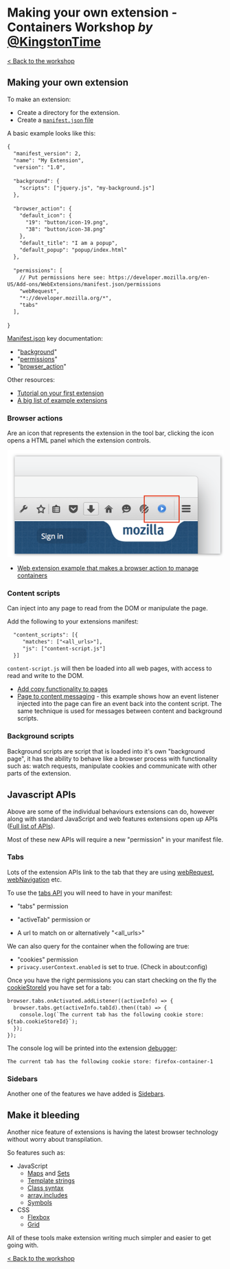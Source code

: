 # Making your own extension - Containers Workshop *by* [@KingstonTime](https://twitter.com/KingstonTime)

[< Back to the workshop](README.md)

## Making your own extension

To make an extension:

- Create a directory for the extension.
- Create a [`manifest.json` file](https://developer.mozilla.org/en-US/Add-ons/WebExtensions/manifest.json)

A basic example looks like this:

```
{
  "manifest_version": 2,
  "name": "My Extension",
  "version": "1.0",

  "background": {
    "scripts": ["jquery.js", "my-background.js"]
  },

  "browser_action": {
    "default_icon": {
      "19": "button/icon-19.png",
      "38": "button/icon-38.png"
    },
    "default_title": "I am a popup",
    "default_popup": "popup/index.html"
  },

  "permissions": [
    // Put permissions here see: https://developer.mozilla.org/en-US/Add-ons/WebExtensions/manifest.json/permissions
    "webRequest",
    "*://developer.mozilla.org/*",
    "tabs"
  ],

}
```

[Manifest.json](https://developer.mozilla.org/en-US/Add-ons/WebExtensions/manifest.json) key documentation:
- "[background](https://developer.mozilla.org/en-US/Add-ons/WebExtensions/manifest.json/background)"
- "[permissions](https://developer.mozilla.org/en-US/Add-ons/WebExtensions/manifest.json/permissions)"
- "[browser_action](https://developer.mozilla.org/en-US/Add-ons/WebExtensions/manifest.json/browser_action)"

Other resources:

- [Tutorial on your first extension](https://developer.mozilla.org/en-US/Add-ons/WebExtensions/Your_first_WebExtension)
- [A big list of example extensions](https://developer.mozilla.org/en-US/Add-ons/WebExtensions/Examples)

### Browser actions

Are an icon that represents the extension in the tool bar, clicking the icon opens a HTML panel which the extension controls.

![](images/extensions/browser-action.png)

- [Web extension example that makes a browser action to manage containers](https://github.com/mdn/webextensions-examples/tree/master/contextual-identities)

### Content scripts

Can inject into any page to read from the DOM or manipulate the page.

Add the following to your extensions manifest:
```
  "content_scripts": [{
     "matches": ["<all_urls>"],
     "js": ["content-script.js"]
  }]
```

`content-script.js` will then be loaded into all web pages, with access to read and write to the DOM.

- [Add copy functionality to pages](https://github.com/mdn/webextensions-examples/tree/master/selection-to-clipboard)
- [Page to content messaging](https://github.com/mdn/webextensions-examples/tree/master/page-to-extension-messaging) - this example shows how an event listener injected into the page can fire an event back into the content script. The same technique is used for messages between content and background scripts.


### Background scripts

Background scripts are script that is loaded into it's own "background page", it has the ability to behave like a browser process with functionality such as: watch requests, manipulate cookies and communicate with other parts of the extension.

## Javascript APIs

Above are some of the individual behaviours extensions can do, however along with standard JavaScript and web features extensions open up APIs ([Full list of APIs](https://developer.mozilla.org/en-US/Add-ons/WebExtensions/API)).

Most of these new APIs will require a new "permission" in your manifest file.

### Tabs

Lots of the extension APIs link to the tab that they are using [webRequest](https://developer.mozilla.org/en-US/Add-ons/WebExtensions/API/webRequest), [webNavigation](https://developer.mozilla.org/en-US/Add-ons/WebExtensions/API/webNavigation) etc.

To use the [tabs API](https://developer.mozilla.org/en-US/Add-ons/WebExtensions/API/tabs) you will need to have in your manifest:
- "tabs" permission

- "activeTab" permission
or
- A url to match on or alternatively "&lt;all_urls&gt;"

We can also query for the container when the following are true:
- "cookies" permission
- `privacy.userContext.enabled` is set to true. (Check in about:config)

Once you have the right permissions you can start checking on the fly the [cookieStoreId](glossary.md#cookie-store-id) you have set for a tab:
```
browser.tabs.onActivated.addListener((activeInfo) => {
  browser.tabs.get(activeInfo.tabId).then((tab) => {
    console.log(`The current tab has the following cookie store: ${tab.cookieStoreId}`);
  });
});
```

The console log will be printed into the extension [debugger](debugger.md):
```
The current tab has the following cookie store: firefox-container-1
```

### Sidebars

Another one of the features we have added is [Sidebars](https://developer.mozilla.org/en-US/Add-ons/WebExtensions/Sidebars).



## Make it bleeding

Another nice feature of extensions is having the latest browser technology without worry about transpilation.

So features such as:
- JavaScript
  - [Maps](https://developer.mozilla.org/en-US/docs/Web/JavaScript/Reference/Global_Objects/Map) and [Sets](https://developer.mozilla.org/en-US/docs/Web/JavaScript/Reference/Global_Objects/Set)
  - [Template strings](https://developer.mozilla.org/en-US/docs/Web/JavaScript/Reference/Template_literals)
  - [Class syntax](https://developer.mozilla.org/en-US/docs/Web/JavaScript/Reference/Statements/class)
  - [array.includes](https://developer.mozilla.org/en-US/docs/Web/JavaScript/Reference/Global_Objects/Array/includes)
  - [Symbols](https://developer.mozilla.org/en-US/docs/Web/JavaScript/Reference/Global_Objects/Symbol)
- CSS
  - [Flexbox](https://developer.mozilla.org/en-US/docs/Learn/CSS/CSS_layout/Flexbox)
  - [Grid](https://developer.mozilla.org/en-US/docs/Web/CSS/CSS_Grid_Layout)

All of these tools make extension writing much simpler and easier to get going with.

[< Back to the workshop](README.md)
